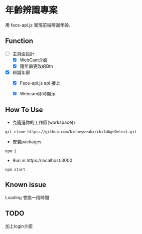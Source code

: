 # 年齡辨識專案

用 face-api.js 實現前端辨識年齡，

## Function
- [ ] 主頁面設計
    - [x] WebCam介面
    - [x] 隨年齡更改的Btn
- [x] 辨識年齡
    - [x] Face-api.js api 接上
    - [x] Webcam即時顯示


## How To Use
 - 克隆進你的工作區(workspace))
 ```
 git clone https://github.com/kidneyweakx/childAgeDetect.git
 ```
- 安裝packages
```
npm i
```
- Run in https://localhost:3000
```
npm start
```

## Known issue
Loading 會跑一段時間

## TODO
加上login介面